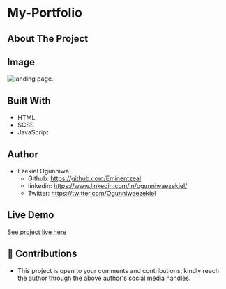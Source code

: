 # My-Portfolio

## About The Project


## Image
![landing page.](landing.png "This is the welcome interface")

## Built With
* HTML
* SCSS
* JavaScript

## Author
* Ezekiel Ogunniwa
  * Github: https://github.com/Eminentzeal
  * linkedin: https://www.linkedin.com/in/ogunniwaezekiel/
  * Twitter: https://twitter.com/Ogunniwaezekiel
## Live Demo
 [See project live here](https://ezekiel-portfolio.netlify.app/)

## 🤝 Contributions
  * This project is open to your comments and contributions, kindly reach the author through the above author's social media handles.